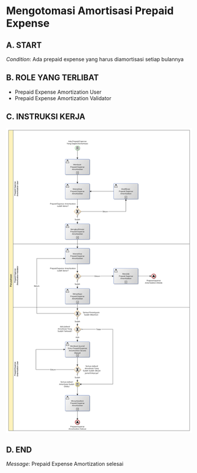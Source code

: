 # Mengotomasi Amortisasi Prepaid Expense

## <a name="start">A. START</a>

*Condition*: Ada prepaid expense yang harus diamortisasi setiap bulannya

## <a name="role">B. ROLE YANG TERLIBAT</a>

* Prepaid Expense Amortization User
* Prepaid Expense Amortization Validator

## <a name="instruksi">C. INSTRUKSI KERJA</a>

![](../img/prosedur-kerja/mengotomasi-amortisasi-prepaid-expense.png)

## <a name="input">D. END</a>

*Message*: Prepaid Expense Amortization selesai
